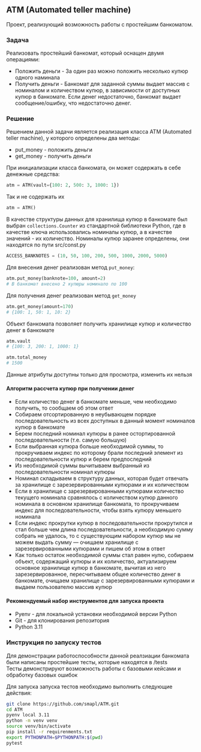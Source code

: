 ## ATM (Automated teller machine)
Проект, реализующий возможность работы с простейшим банкоматом.  

### Задача
Реализовать простейший банкомат, который оснащен двумя операциями: 
- Положить деньги - За один раз можно положить несколько купюр одного наминала
- Получить деньги - Банкомат для заданной суммы выдает массив с номиналом и количеством купюр, в зависимости от доступных купюр в банкомате. Если денег недостаточно, банкомат выдает сообщение/ошибку, что недостаточно денег.

### Решение
Решением данной задачи является реализация класса ATM (Automated teller machine), у которого определены два методы: 
- put_money - положить деньги
- get_money - получить деньги

При инициализации класса банкомата, он может содержать в себе денежные средства:
```python
atm = ATM(vault={100: 2, 500: 3, 1000: 1})
```
Так и не содержать их
```python
atm = ATM()
```

В качестве структуры данных для хранилища купюр в банкомате был выбран `collections.Counter` из стандартной библиотеки Python, где в качестве ключа использовались номиналы купюр, а в качестве значений - их количество. 
Номиналы купюр заранее определены, они находятся по пути src/const.py
```python
ACCESS_BANKNOTES = (10, 50, 100, 200, 500, 1000, 2000, 5000)
```

Для внесения денег реализован метод `put_money`: 
```python
atm.put_money(banknote=100, amount=2)
# В банкомат внесено 2 купюры номинало по 100
```

Для  получения денег реализован метод `get_money`
```python
atm.get_money(amount=170)
# {100: 1, 50: 1, 10: 2}
```

Объект банкомата позволяет получить хранилище купюр и количество денег в банкомате
```python
atm.vault
# {100: 3, 200: 1, 1000: 1}

atm.total_money
# 1500
```
Данные атрибуты доступны только для просмотра, изменить их нельзя

#### Алгоритм рассчета купюр при получении денег
- Если количество денег в банкомате меньше, чем необходимо получить, то сообщаем об этом ответ
- Собираем отсортированную в неубывающем порядке последовательность из всех доступных в данный момент номиналов купюр в банкомате
- Берем последний номинал купюры в ранее остортированной последовательности (т.е. самую большую)
- Если выбранная купюра больше необходимой суммы, то прокручиваем индекс по которому брали последний элемент из последовательности купюр и берем предпоследний
- Из необходимой суммы вычитываем выбранный из последовательности номинал купюры
- Номинал складываем в структуру данных, которая будет отвечать за хранилище с зарезервированными купюрами и их количеством
- Если в хранилище с зарезервированными купюрами количество текущего номинала сравнялось с количеством купюр данного номинала в основном хранилище банкомата, то прокручиваем индекс для последовательности, чтобы взять купюру меньшего номинала
- Если индекс прокрутки купюр в последовательности прокрутился и стал больше чем длина последовательности, а необходимую сумму собрать не удалось, то с существующим набором купюр мы не можем выдать сумму — очищаем хранилище с зарезервированными купюрами и пишем об этом в ответ
- Как только остаток необходимой суммы стал равен нулю, собираем объект, содержащий купюры и их количество, актуализируем основное хранилище купюр в банкомате, вычитая из него зарезервированное, пересчитываем общее количество денег в банкомате, очищаем хранилище с зарезервированными купюрами и выдаем пользователю массив купюр

#### Рекомендуемый набор инструментов для запуска проекта
- Pyenv - для локальной установки необходимой версии Python
- Git - для клонирования репозитория
- Python 3.11

### Инструкция по запуску тестов
Для демонстрации работоспособности данной реалзиации банкомата были написаны простейшие тесты, которые находятся в /tests  
Тесты демонстрируют возможность работы с базовыми кейсами и обработку базовых ошибок

Для запуска запуска тестов необходимо выполнить следующие действия: 
```bash
git clone https://github.com/smapl/ATM.git
cd ATM
pyenv local 3.11
python -m venv venv 
source venv/bin/activate
pip install -r requirenments.txt
export PYTHONPATH=$PYTHONPATH:$(pwd)
pytest
```